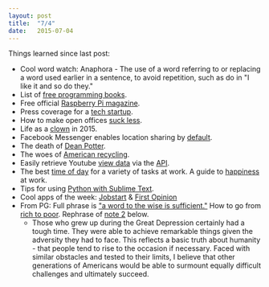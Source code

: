 ```yaml
---
layout: post
title:  "7/4"
date:   2015-07-04
---
```

Things learned since last post:

* Cool word watch: Anaphora - The use of a word referring to or replacing a word used earlier in a sentence, to avoid repetition, such as do in "I like it and so do they."
* List of [free programming books](http://hackershelf.com/browse/?popular=1).
* Free official [Raspberry Pi magazine](https://www.raspberrypi.org/magpi/).
* Press coverage for a [tech startup](https://news.ycombinator.com/item?id=9616583&utm_term=comment).
* How to make open offices [suck less](http://www.mattblodgett.com/2015/05/open-plan-office-suck-less.html).
* Life as a [clown](http://nymag.com/daily/intelligencer/2015/05/fears-of-boswick-the-clown.html) in 2015.
* Facebook Messenger enables location sharing by [default](https://medium.com/@arankhanna/stalking-your-friends-with-facebook-messenger-9da8820bd27d).
* The death of [Dean Potter](http://www.nytimes.com/2015/06/14/sports/dean-potter-final-yosemite-jump.html?utm_source=nextdraft&utm_medium=email).
* The woes of [American recycling](http://www.washingtonpost.com/local/dc-politics/american-recycling-is-stalling-and-the-big-blue-bin-is-one-reason-why/2015/06/20/914735e4-1610-11e5-9ddc-e3353542100c_story.html?utm_source=nextdraft&utm_medium=email).
* Easily retrieve Youtube [view data](http://minimaxir.com/2015/06/cars-2/) via the [API](https://developers.google.com/youtube/v3/).
* The best [time of day](http://www.fastcompany.com/3047586/know-it-all/the-best-time-of-day-to-do-everything-at-work?utm_source=nextdraft&utm_medium=email) for a variety of tasks at work. A guide to [happiness](http://www.wired.com/2015/06/rashida-jones-guide-to-happiness-at-work/?utm_source=nextdraft&utm_medium=email) at work.
* Tips for using [Python with Sublime Text](https://realpython.com/blog/python/setting-up-sublime-text-3-for-full-stack-python-development/#.VY6mEPly9t4.reddit).
* Cool apps of the week: [Jobstart](https://news.ycombinator.com/item?id=9771891&utm_term=comment) & [First Opinion](http://firstopinionapp.com/how-it-works/)
* From PG: Full phrase is ["a word to the wise is sufficient."](http://www.paulgraham.com/word.html) How to go from [rich to poor](http://www.paulgraham.com/selfindulgence.html). Rephrase of [note 2](http://www.paulgraham.com/discover.html) below.
	* Those who grew up during the Great Depression certainly had a tough time. They were able to achieve remarkable things given the adversity they had to face. This reflects a basic truth about humanity - that people tend to rise to the occasion if necessary. Faced with similar obstacles and tested to their limits, I believe that other generations of Americans would be able to surmount equally difficult challenges and ultimately succeed.